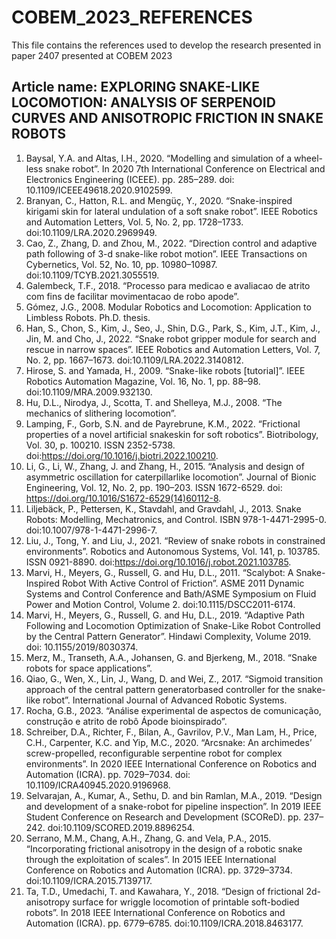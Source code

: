 # COBEM_2023_REFERENCES
This file contains the references used to develop the research presented in paper 2407 presented at COBEM 2023

## Article name: EXPLORING SNAKE-LIKE LOCOMOTION: ANALYSIS OF SERPENOID CURVES AND ANISOTROPIC FRICTION IN SNAKE ROBOTS 

1. Baysal, Y.A. and Altas, I.H., 2020. “Modelling and simulation of a wheel-less snake robot”. In 2020
7th International Conference on Electrical and Electronics Engineering (ICEEE). pp. 285–289. doi:
10.1109/ICEEE49618.2020.9102599.
2. Branyan, C., Hatton, R.L. and Mengüç, Y., 2020. “Snake-inspired kirigami skin for lateral undulation of a soft snake
robot”. IEEE Robotics and Automation Letters, Vol. 5, No. 2, pp. 1728–1733. doi:10.1109/LRA.2020.2969949.
3. Cao, Z., Zhang, D. and Zhou, M., 2022. “Direction control and adaptive path following of 3-d snake-like robot motion”.
IEEE Transactions on Cybernetics, Vol. 52, No. 10, pp. 10980–10987. doi:10.1109/TCYB.2021.3055519.
4. Galembeck, T.F., 2018. “Processo para medicao e avaliacao de atrito com fins de facilitar movimentacao de robo apode”.
5. Gómez, J.G., 2008. Modular Robotics and Locomotion: Application to Limbless Robots. Ph.D. thesis.
6. Han, S., Chon, S., Kim, J., Seo, J., Shin, D.G., Park, S., Kim, J.T., Kim, J., Jin, M. and Cho, J., 2022. “Snake robot
gripper module for search and rescue in narrow spaces”. IEEE Robotics and Automation Letters, Vol. 7, No. 2, pp.
1667–1673. doi:10.1109/LRA.2022.3140812.
7. Hirose, S. and Yamada, H., 2009. “Snake-like robots [tutorial]”. IEEE Robotics Automation Magazine, Vol. 16, No. 1,
pp. 88–98. doi:10.1109/MRA.2009.932130.
8. Hu, D.L., Nirodya, J., Scotta, T. and Shelleya, M.J., 2008. “The mechanics of slithering locomotion”.
9. Lamping, F., Gorb, S.N. and de Payrebrune, K.M., 2022. “Frictional properties of a novel artificial snakeskin for soft
robotics”. Biotribology, Vol. 30, p. 100210. ISSN 2352-5738. doi:https://doi.org/10.1016/j.biotri.2022.100210.
10. Li, G., Li, W., Zhang, J. and Zhang, H., 2015. “Analysis and design of asymmetric oscillation for caterpillarlike
locomotion”. Journal of Bionic Engineering, Vol. 12, No. 2, pp. 190–203. ISSN 1672-6529. doi:
https://doi.org/10.1016/S1672-6529(14)60112-8.
11. Liljebäck, P., Pettersen, K., Stavdahl, and Gravdahl, J., 2013. Snake Robots: Modelling, Mechatronics, and Control.
ISBN 978-1-4471-2995-0. doi:10.1007/978-1-4471-2996-7.
12. Liu, J., Tong, Y. and Liu, J., 2021. “Review of snake robots in constrained environments”. Robotics and Autonomous
Systems, Vol. 141, p. 103785. ISSN 0921-8890. doi:https://doi.org/10.1016/j.robot.2021.103785.
13. Marvi, H., Meyers, G., Russell, G. and Hu, D.L., 2011. “Scalybot: A Snake-Inspired Robot With Active Control of
Friction”. ASME 2011 Dynamic Systems and Control Conference and Bath/ASME Symposium on Fluid Power and
Motion Control, Volume 2. doi:10.1115/DSCC2011-6174.
14. Marvi, H., Meyers, G., Russell, G. and Hu, D.L., 2019. “Adaptive Path Following and Locomotion Optimization
of Snake-Like Robot Controlled by the Central Pattern Generator”. Hindawi Complexity, Volume 2019. doi:
10.1155/2019/8030374.
15. Merz, M., Transeth, A.A., Johansen, G. and Bjerkeng, M., 2018. “Snake robots for space applications”.
16. Qiao, G., Wen, X., Lin, J., Wang, D. and Wei, Z., 2017. “Sigmoid transition approach of the central pattern generatorbased
controller for the snake-like robot”. International Journal of Advanced Robotic Systems.
17. Rocha, G.B., 2023. “Análise experimental de aspectos de comunicação, construção e atrito de robô Ápode bioinspirado”.
18. Schreiber, D.A., Richter, F., Bilan, A., Gavrilov, P.V., Man Lam, H., Price, C.H., Carpenter, K.C. and Yip,
M.C., 2020. “Arcsnake: An archimedes’ screw-propelled, reconfigurable serpentine robot for complex environments”.
In 2020 IEEE International Conference on Robotics and Automation (ICRA). pp. 7029–7034. doi:
10.1109/ICRA40945.2020.9196968.
19. Selvarajan, A., Kumar, A., Sethu, D. and bin Ramlan, M.A., 2019. “Design and development of a snake-robot for
pipeline inspection”. In 2019 IEEE Student Conference on Research and Development (SCOReD). pp. 237–242.
doi:10.1109/SCORED.2019.8896254.
20. Serrano, M.M., Chang, A.H., Zhang, G. and Vela, P.A., 2015. “Incorporating frictional anisotropy in the design of a
robotic snake through the exploitation of scales”. In 2015 IEEE International Conference on Robotics and Automation
(ICRA). pp. 3729–3734. doi:10.1109/ICRA.2015.7139717.
21. Ta, T.D., Umedachi, T. and Kawahara, Y., 2018. “Design of frictional 2d-anisotropy surface for wriggle locomotion
of printable soft-bodied robots”. In 2018 IEEE International Conference on Robotics and Automation (ICRA). pp.
6779–6785. doi:10.1109/ICRA.2018.8463177.
